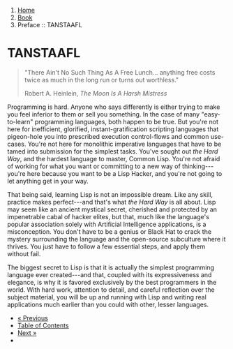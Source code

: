 <ol class="breadcrumb">
  <li><a href="/">Home</a></li>
  <li><a href="/book/">Book</a></li>
  <li class="active">Preface :: TANSTAAFL</li>
</ol>

# TANSTAAFL

> "There Ain't No Such Thing As A Free Lunch... anything free costs twice as much in the long run or turns out worthless."
> <footer>Robert A. Heinlein, <em>The Moon Is A Harsh Mistress</em></footer>

Programming is hard.  Anyone who says differently is either trying to make you feel inferior to them or sell you something.  In the case of many "easy-to-learn" programming languages, both happen to be true.  But you're not here for inefficient, glorified, instant-gratification scripting languages that pigeon-hole you into prescribed execution control-flows and common use-cases.  You're not here for monolithic imperative languages that have to be tamed into submission for the simplest tasks.  You've sought out *the Hard Way*, and the hardest language to master, Common Lisp.  You're not afraid of working for what you want or committing to a new way of thinking---you're here because you want to be a Lisp Hacker, and you're not going to let anything get in your way.

That being said, learning Lisp is not an impossible dream.  Like any skill, practice makes perfect---and that's what *the Hard Way* is all about.  Lisp may seem like an ancient mystical secret, cherished and protected by an impenetrable cabal of hacker elites, but that, much like the language's popular association solely with Artificial Intelligence applications, is a misconception.  You don't have to be a genius or Black Hat to crack the mystery surrounding the language and the open-source subculture where it thrives.  You just have to follow a few essential steps, and apply them without fail.

The biggest secret to Lisp is that it is actually the simplest programming language ever created---and that, coupled with its expressiveness and elegance, is why it is favored exclusively by the best programmers in the world.  With hard work, attention to detail, and careful reflection over the subject material, you will be up and running with Lisp and writing real applications much earlier than you could with other, lesser languages.

<ul class="pager">
  <li class="previous disabled"><a href="#">&laquo; Previous</a></li>
  <li><a href="/book/">Table of Contents</a></li>
  <li class="next"><a href="/book/preface-part-two/">Next &raquo;</a><li>
</ul>
